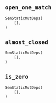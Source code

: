 ## `open_one_match`

```rust
SemStaticMutDeps(
    [],
)
```

## `almost_closed`

```rust
SemStaticMutDeps(
    [],
)
```

## `is_zero`

```rust
SemStaticMutDeps(
    [],
)
```
